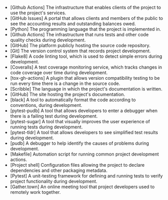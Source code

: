 * [Github Actions] The infrastructure that enables clients of the project to use the project's services.
* [GitHub Issues] A portal that allows clients and members of the public to see the accounting results and outstanding balances owed.
* [Python] The programming language that the project is implemented in.
* [Github Actions] The infrastructure that runs tests and other code quality checks during development.
* [GitHub] The platform publicly hosting the source code repository.
* [Git] The version control system that records project development.
* [Flake8] A code linting tool, which is used to detect simple errors during development.
* [Coveralls] A test coverage monitoring service, which tracks changes in code coverage over time during development.
* [tox-gh-actions] A plugin that allows version compatibility testing to be run every time there is a change in the source code.
* [Scribble] The language in which the project's documentation is written.
* [GitHub] The site hosting the project's documentation.
* [black] A tool to automatically format the code according to conventions, during development.
* [pytest-pudb] A tool that allows developers to enter a debugger when there is a failing test during development.
* [pytest-sugar] A tool that visually improves the user experience of running tests during development.
* [pytest-tldr] A tool that allows developers to see simplified test results during development.
* [pudb] A debugger to help identify the causes of problems during development.
* [Makefile] Automation script for running common project development actions.
* [Project shell] Configuration files allowing the project to declare dependencies and other packaging metadata.
* [Pytest] A unit-testing framework for defining and running tests to verify project functionality during development.
* [Gather.town] An online meeting tool that project developers used to remotely work together.
